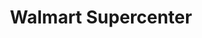 ---
title: "Walmart Supercenter"
url: /lafayette/walmart-supercenter-ambassador-caffery-parkway/
shop: supermarket
---